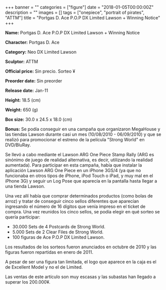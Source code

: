 +++
banner = ""
categories = ["figure"]
date = "2018-01-05T00:00:00Z"
description = ""
images = []
tags = ["onepiece", "portrait of pirates", "ATTM"]
title = "Portgas D. Ace P.O.P DX Limited Lawson &#43; Winning Notice"
+++

**Name:** Portgas D. Ace P.O.P DX Limited Lawson &#43; Winning Notice

**Character:** Portgas D. Ace

**Category:** Neo DX  Limited Lawson 

**Sculptor:** ATTM

**Official price:** Sin precio. Sorteo ¥

**Preorder date:** Sin preorder

**Release date:** Jan-11

**Height:** 18.5 (cm)

**Weight:** 650 (g)

**Box size:** 30.0 x 24.5 x 18.0 (cm)

**Bonus:** Se podía conseguir en una campaña que organizaron MegaHouse y las tiendas Lawson durante casi un mes (10/08/2010 - 06/09/2010) y que se realizó para promocionar el estreno de la película &#34;Strong World&#34; en DVD/BluRay.

Se llevó a cabo mediante el Lawson ARG One Piece Stamp Rally (ARG es sinónimo de juego de realidad alternativa, es decir, utilizando la realidad aumentada).
Para participar en esta campaña, había que instalar la aplicación Lawson ARG One Piece en un iPhone 3GS/4 (ya que no funcionaba en otros tipos de iPhone, iPod Touch o iPad, y muy mal en el iPhone 3G) y seguir un Log Pose que aparecía en la pantalla hasta llegar a una tienda Lawson. 

Una vez allí había que comprar determinados productos (como bolas de arroz) y tratar de conseguir cinco sellos diferentes que aparecían ingresando el número de 16 dígitos que venía impreso en el ticket de compra.
Una vez reunidos los cinco sellos, se podía elegir en qué sorteo se quería participar:

- 30.000 Sets de 4 Postcards de Strong World.
- 5.000 Sets de 2 Clear Files de Strong World.
- 100 figuras de Ace P.O.P DX Limited Lawson.

Los resultados de los sorteos fueron anunciados en octubre de 2010 y las figuras fueron repartidas en enero de 2011.

A pesar de ser una figura tan limitada, el logo que aparece en la caja es el de Excellent Model y no el de Limited.

Las ventas de este artículo son muy escasas y las subastas han llegado a superar los 200.000¥.
